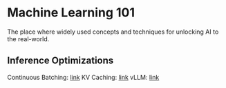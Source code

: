 # Machine Learning 101

The place where widely used concepts and techniques for unlocking AI to the real-world.

## Inference Optimizations

Continuous Batching: [link](https://github.com/htansetiawan/machinelearning101/blob/main/continuousbatching.md)
KV Caching: [link](https://github.com/htansetiawan/machinelearning101/blob/main/kvcache.md)
vLLM: [link](https://github.com/htansetiawan/machinelearning101/blob/main/vllm.md)
